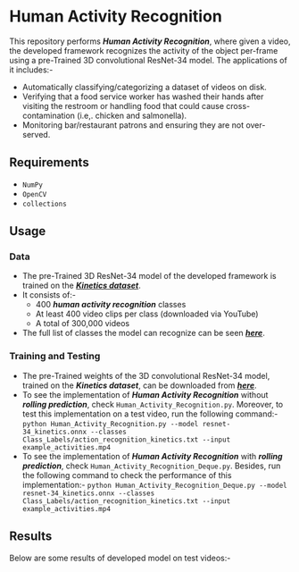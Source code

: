 # Human Activity Recognition

This repository performs ***Human Activity Recognition***, where given a video, the developed framework recognizes the activity of the object per-frame using a pre-Trained 3D convolutional ResNet-34 model. The applications of it includes:-
- Automatically classifying/categorizing a dataset of videos on disk.
- Verifying that a food service worker has washed their hands after visiting the restroom or handling food that could cause cross-contamination (i.e,. chicken and salmonella).
- Monitoring bar/restaurant patrons and ensuring they are not over-served.

## Requirements
- `NumPy`
- `OpenCV`
- `collections`

## Usage
### Data
- The pre-Trained 3D ResNet-34 model of the developed framework is trained on the [***Kinetics dataset***](https://arxiv.org/abs/1705.06950).
- It consists of:-
  - 400 ***human activity recognition*** classes
  - At least 400 video clips per class (downloaded via YouTube)
  - A total of 300,000 videos
- The full list of classes the model can recognize can be seen [***here***](https://github.com/fork123aniket/Human-Activity-Recognition/blob/main/Class_Labels/action_recognition_kinetics.txt).
### Training and Testing
- The pre-Trained weights of the 3D convolutional ResNet-34 model, trained on the ***Kinetics dataset***, can be downloaded from [***here***](https://github.com/shuvamdas/human-activity-recognition/blob/master/resnet-34_kinetics.onnx).
- To see the implementation of ***Human Activity Recognition*** without ***rolling prediction***, check `Human_Activity_Recognition.py`. Moreover, to test this implementation on a test video, run the following command:-
`python Human_Activity_Recognition.py --model resnet-34_kinetics.onnx --classes Class_Labels/action_recognition_kinetics.txt --input example_activities.mp4`
- To see the implementation of ***Human Activity Recognition*** with ***rolling prediction***, check `Human_Activity_Recognition_Deque.py`. Besides, run the following command to check the performance of this implementation:-
`python Human_Activity_Recognition_Deque.py --model resnet-34_kinetics.onnx --classes Class_Labels/action_recognition_kinetics.txt --input example_activities.mp4`
## Results
Below are some results of developed model on test videos:-

